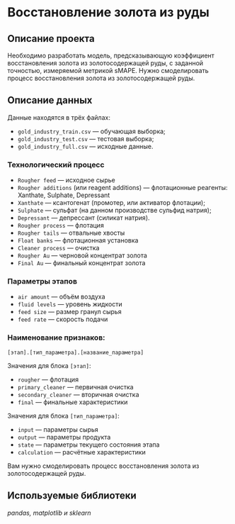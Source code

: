 # Восстановление золота из руды
## Описание проекта 

Необходимо разработать модель, предсказывающую коэффициент восстановления золота из золотосодержащей руды, с заданной точностью, измеряемой метрикой sMAPE. 
Нужно смоделировать процесс восстановления золота из золотосодержащей руды.

## Описание данных
Данные находятся в трёх файлах:
- `gold_industry_train.csv` — обучающая выборка;
- `gold_industry_test.csv` — тестовая выборка;
- `gold_industry_full.csv` — исходные данные.

### Технологический процесс
- `Rougher feed` — исходное сырье
- `Rougher additions` (или reagent additions) — флотационные реагенты: Xanthate, Sulphate, Depressant
- `Xanthate` — ксантогенат (промотер, или активатор флотации);
- `Sulphate` — сульфат (на данном производстве сульфид натрия);
- `Depressant` — депрессант (силикат натрия).
- `Rougher process` — флотация
- `Rougher tails` — отвальные хвосты
- `Float banks` — флотационная установка
- `Cleaner process` — очистка
- `Rougher Au` — черновой концентрат золота
- `Final Au` — финальный концентрат золота

### Параметры этапов

- `air amount` — объём воздуха
- `fluid levels` — уровень жидкости
- `feed size` — размер гранул сырья
- `feed rate` — скорость подачи

### Наименование признаков:
`[этап].[тип_параметра].[название_параметра]`

Значения для блока `[этап]`:
- `rougher` — флотация
- `primary_cleaner` — первичная очистка
- `secondary_cleaner` — вторичная очистка
- `final` — финальные характеристики

Значения для блока `[тип_параметра]`:
- `input` — параметры сырья
- `output` — параметры продукта
- `state` — параметры текущего состояния этапа
- `calculation` — расчётные характеристики

Вам нужно смоделировать процесс восстановления золота из золотосодержащей руды. 

## Используемые библиотеки
*pandas, matplotlib и sklearn*
